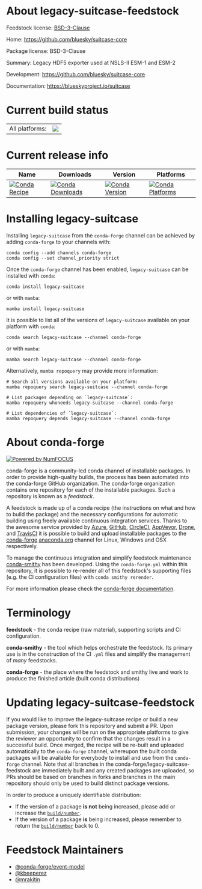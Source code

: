 About legacy-suitcase-feedstock
===============================

Feedstock license: [BSD-3-Clause](https://github.com/conda-forge/legacy-suitcase-feedstock/blob/main/LICENSE.txt)

Home: https://github.com/bluesky/suitcase-core

Package license: BSD-3-Clause

Summary: Legacy HDF5 exporter used at NSLS-II ESM-1 and ESM-2

Development: https://github.com/bluesky/suitcase-core

Documentation: https://blueskyproject.io/suitcase

Current build status
====================


<table><tr><td>All platforms:</td>
    <td>
      <a href="https://dev.azure.com/conda-forge/feedstock-builds/_build/latest?definitionId=13433&branchName=main">
        <img src="https://dev.azure.com/conda-forge/feedstock-builds/_apis/build/status/legacy-suitcase-feedstock?branchName=main">
      </a>
    </td>
  </tr>
</table>

Current release info
====================

| Name | Downloads | Version | Platforms |
| --- | --- | --- | --- |
| [![Conda Recipe](https://img.shields.io/badge/recipe-legacy--suitcase-green.svg)](https://anaconda.org/conda-forge/legacy-suitcase) | [![Conda Downloads](https://img.shields.io/conda/dn/conda-forge/legacy-suitcase.svg)](https://anaconda.org/conda-forge/legacy-suitcase) | [![Conda Version](https://img.shields.io/conda/vn/conda-forge/legacy-suitcase.svg)](https://anaconda.org/conda-forge/legacy-suitcase) | [![Conda Platforms](https://img.shields.io/conda/pn/conda-forge/legacy-suitcase.svg)](https://anaconda.org/conda-forge/legacy-suitcase) |

Installing legacy-suitcase
==========================

Installing `legacy-suitcase` from the `conda-forge` channel can be achieved by adding `conda-forge` to your channels with:

```
conda config --add channels conda-forge
conda config --set channel_priority strict
```

Once the `conda-forge` channel has been enabled, `legacy-suitcase` can be installed with `conda`:

```
conda install legacy-suitcase
```

or with `mamba`:

```
mamba install legacy-suitcase
```

It is possible to list all of the versions of `legacy-suitcase` available on your platform with `conda`:

```
conda search legacy-suitcase --channel conda-forge
```

or with `mamba`:

```
mamba search legacy-suitcase --channel conda-forge
```

Alternatively, `mamba repoquery` may provide more information:

```
# Search all versions available on your platform:
mamba repoquery search legacy-suitcase --channel conda-forge

# List packages depending on `legacy-suitcase`:
mamba repoquery whoneeds legacy-suitcase --channel conda-forge

# List dependencies of `legacy-suitcase`:
mamba repoquery depends legacy-suitcase --channel conda-forge
```


About conda-forge
=================

[![Powered by
NumFOCUS](https://img.shields.io/badge/powered%20by-NumFOCUS-orange.svg?style=flat&colorA=E1523D&colorB=007D8A)](https://numfocus.org)

conda-forge is a community-led conda channel of installable packages.
In order to provide high-quality builds, the process has been automated into the
conda-forge GitHub organization. The conda-forge organization contains one repository
for each of the installable packages. Such a repository is known as a *feedstock*.

A feedstock is made up of a conda recipe (the instructions on what and how to build
the package) and the necessary configurations for automatic building using freely
available continuous integration services. Thanks to the awesome service provided by
[Azure](https://azure.microsoft.com/en-us/services/devops/), [GitHub](https://github.com/),
[CircleCI](https://circleci.com/), [AppVeyor](https://www.appveyor.com/),
[Drone](https://cloud.drone.io/welcome), and [TravisCI](https://travis-ci.com/)
it is possible to build and upload installable packages to the
[conda-forge](https://anaconda.org/conda-forge) [anaconda.org](https://anaconda.org/)
channel for Linux, Windows and OSX respectively.

To manage the continuous integration and simplify feedstock maintenance
[conda-smithy](https://github.com/conda-forge/conda-smithy) has been developed.
Using the ``conda-forge.yml`` within this repository, it is possible to re-render all of
this feedstock's supporting files (e.g. the CI configuration files) with ``conda smithy rerender``.

For more information please check the [conda-forge documentation](https://conda-forge.org/docs/).

Terminology
===========

**feedstock** - the conda recipe (raw material), supporting scripts and CI configuration.

**conda-smithy** - the tool which helps orchestrate the feedstock.
                   Its primary use is in the construction of the CI ``.yml`` files
                   and simplify the management of *many* feedstocks.

**conda-forge** - the place where the feedstock and smithy live and work to
                  produce the finished article (built conda distributions)


Updating legacy-suitcase-feedstock
==================================

If you would like to improve the legacy-suitcase recipe or build a new
package version, please fork this repository and submit a PR. Upon submission,
your changes will be run on the appropriate platforms to give the reviewer an
opportunity to confirm that the changes result in a successful build. Once
merged, the recipe will be re-built and uploaded automatically to the
`conda-forge` channel, whereupon the built conda packages will be available for
everybody to install and use from the `conda-forge` channel.
Note that all branches in the conda-forge/legacy-suitcase-feedstock are
immediately built and any created packages are uploaded, so PRs should be based
on branches in forks and branches in the main repository should only be used to
build distinct package versions.

In order to produce a uniquely identifiable distribution:
 * If the version of a package **is not** being increased, please add or increase
   the [``build/number``](https://docs.conda.io/projects/conda-build/en/latest/resources/define-metadata.html#build-number-and-string).
 * If the version of a package **is** being increased, please remember to return
   the [``build/number``](https://docs.conda.io/projects/conda-build/en/latest/resources/define-metadata.html#build-number-and-string)
   back to 0.

Feedstock Maintainers
=====================

* [@conda-forge/event-model](https://github.com/orgs/conda-forge/teams/event-model/)
* [@kbeeperez](https://github.com/kbeeperez/)
* [@mrakitin](https://github.com/mrakitin/)

